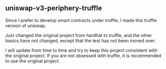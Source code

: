 ## uniswap-v3-periphery-truffle

Since I prefer to develop smart contracts under truffle, I made this truffle version of uniswap.

Just changed the original project from hardhat to truffle, and the other basics have not changed, except that the test has not been moved over.

I will update from time to time and try to keep this project consistent with the original project. If you are not obsessed with truffle, it is recommended to use the original project.